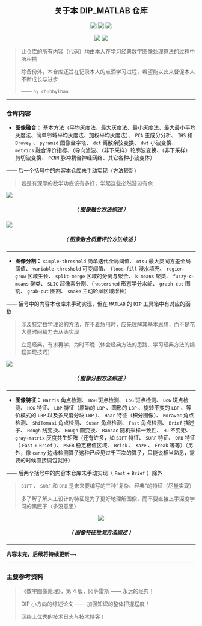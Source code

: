 <h2 align = "center">关于本 DIP_MATLAB 仓库</h2>

<p align="center">
    <img src="https://img.shields.io/badge/DIP__MATLAB-by%20chubbylhao-brightgreen" />
    <img src="https://img.shields.io/badge/license-MIT-brightgreen" />
    <img src="https://img.shields.io/badge/purpose-study%20and%20backup-red" />
</p>

<p align="center">
    <img src="https://img.shields.io/badge/language-MATLAB-blue" />
    <img src="https://img.shields.io/badge/institution-HIT--ISE-blue" />
</p>

> 此仓库的所有内容（代码）均由本人在学习经典数字图像处理算法的过程中所积攒
>
> 除备份外，本仓库还旨在记录本人的点滴学习过程，希望能以此来督促本人不断成长与进步
>
> —— `by chubbylhao`

------

### 仓库内容

- **图像融合：** 基本方法（平均灰度法、最大灰度法、最小灰度法、最大最小平均灰度法、简单邻域平均灰度法、加权平均灰度法）、  `PCA` 主成分分析、 `IHS` 和 `Brovey` 、 `pyramid` 图像金字塔、 `dct` 离散余弦变换、 `dwt` 小波变换、 `metrics` 融合评价指标、（导向滤波、（非下采样）轮廓波变换、（非下采样）剪切波变换、 `PCNN` 脉冲耦合神经网络、其它各种小波变体）

—— 后一个括号中的内容本仓库未手动实现（方法较新）

> 若是有深厚的数学功底该有多好，学起这些必然游刃有余

![](https://raw.githubusercontent.com/chubbylhao/myPics/012bd7561d95012f645ed4cfe8fcd1777c53554e/imageFusion/%E5%9B%BE%E5%83%8F%E8%9E%8D%E5%90%88.svg)

<h5 align = "center"> （ 图像融合方法综述 ） </h5>

![](https://raw.githubusercontent.com/chubbylhao/myPics/c14d773f330b996504dd39721a4d0673a7e19858/imageFusion/metrics.svg)

<h5 align = "center"> （ 图像融合质量评价方法综述 ） </h5>

------

- **图像分割：** `simple-threshold` 简单迭代全局阈值、  `otsu` 最大类间方差全局阈值、 `variable-threshold` 可变阈值、 `flood-fill` 漫水填充、 `region-grow` 区域生长、 `split-merge` 区域的分离与聚合、 `k-means` 聚类、 `fuzzy-c-means` 聚类、 `SLIC` 超像素分割、（ `watershed` 形态学分水岭、 `graph-cut` 图割、 `grab-cut` 图割、  `snake` 主动轮廓区域增长）

—— 括号中的内容本仓库未手动实现，但在 `MATLAB` 的 `DIP` 工具箱中有对应的函数

> 涉及特定数学理论的方法，在不着急用时，应先理解其基本思想，而不是花大量时间精力去从头实现
>
> 立足经典，有求再学，为时不晚（体会经典方法的思路、学习经典方法的编程实现技巧）

![](https://raw.githubusercontent.com/chubbylhao/myPics/7488a2120ecfb3226e29633f09e8275e006a0e9d/imageSegmentation/imageSegmentation.svg)

<h5 align = "center"> （ 图像分割方法综述 ） </h5>

- ------

- **图像特征：** `Harris` 角点检测、 `DoH` 斑点检测、 `LoG` 斑点检测、 `DoG` 斑点检测、 `HOG` 特征、 `LBP` 特征（原始的 `LBP` 、圆形的 `LBP` 、旋转不变的 `LBP` 、等价模式的 `LBP` 以及多尺度分块 `LBP` ）、 `Haar` 特征（积分图像）、 `Moravec` 角点检测、 `ShiTomasi` 角点检测、 `Susan` 角点检测、 `Fast` 角点检测、 `Brief` 描述子、 `Hough` 线变换、 `Hough` 圆变换、 `Ransac` 随机采样一致性、 `Hu` 不变矩、 `gray-matrix` 灰度共生矩阵（还有许多，如 `SIFT` 特征、 `SURF` 特征、 `ORB` 特征（ `Fast` + `Brief` ）、 `MSER` 稳定极值区域、 `Brisk` 、 `Kaze` 、 `Freak` 等等）（另外，像 `canny` 边缘检测算子这种已经见过千百次的算子，只能说相当熟悉，需要的时候直接调包就好）

—— 后两个括号中的内容本仓库未手动实现（ `Fast` + `Brief` ）除外

> `SIFT` 、 `SURF` 和 `ORB` 是未来要编写的三种”复杂、经典“的特征（尽量实现）
>
> 多了解了解人工设计的特征是为了更好地理解图像，而不要直接上手深度学习的黑匣子（多没意思）

<div align=center><img src="https://raw.githubusercontent.com/chubbylhao/myPics/05bd31e6d72a7ada8dc1748a5b08400ed1e8b74a/featureDetection/%E5%9B%BE%E5%83%8F%E7%89%B9%E5%BE%81.svg"></div>

<h5 align = "center"> （ 图像特征检测方法综述 ） </h5>

------

  **内容未完，后续将持续更新~~**

------

### 主要参考资料

> 《数字图像处理》，第 4 版，冈萨雷斯 —— 永远的经典！
>
> DIP 小方向的综述论文 —— 加强知识的整体把握程度！
>
> 网络上优秀的技术日志与技术博客！